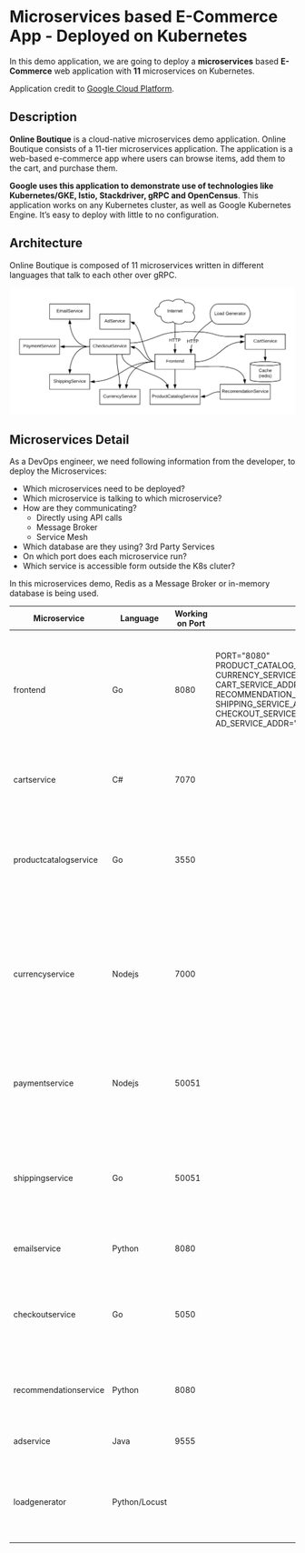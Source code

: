 # Microservices based E-Commerce App - Deployed on Kubernetes

In this demo application, we are going to deploy a **microservices** based **E-Commerce** web application with **11** microservices on Kubernetes.

Application credit to [Google Cloud Platform](https://github.com/GoogleCloudPlatform/microservices-demo).

## Description 
**Online Boutique** is a cloud-native microservices demo application. Online Boutique consists of a 11-tier microservices application. The application is a web-based e-commerce app where users can browse items, add them to the cart, and purchase them.

**Google uses this application to demonstrate use of technologies like Kubernetes/GKE, Istio, Stackdriver, gRPC and OpenCensus**. This application works on any Kubernetes cluster, as well as Google Kubernetes Engine. It’s easy to deploy with little to no configuration.

## Architecture
Online Boutique is composed of 11 microservices written in different languages that talk to each other over gRPC.

![App Architecture](images/architecture-diagram.png)

## Microservices Detail
As a DevOps engineer, we need following information from the developer, to deploy the Microservices:
- Which microservices need to be deployed?
- Which microservice is talking to which microservice? 
- How are they communicating? 
  - Directly using API calls
  - Message Broker
  - Service Mesh 
- Which database are they using? 3rd Party Services
- On which port does each microservice run? 
- Which service is accessible form outside the K8s cluter?

In this microservices demo, Redis as a Message Broker or in-memory database is being used. 

|Microservice |Language|Working on Port | Env. Variables | Image Path | Description                    |
|----------|-------|--------|-------------|-------------|--------------------| 
| frontend     | Go | 8080 | PORT="8080" PRODUCT_CATALOG_SERVICE_ADDR="productcatalogservice:3550" CURRENCY_SERVICE_ADDR="currencyservice:7000" CART_SERVICE_ADDR="cartservice:7070" RECOMMENDATION_SERVICE_ADDR="recommendationservice:8080" SHIPPING_SERVICE_ADDR="shippingservice:50051" CHECKOUT_SERVICE_ADDR="checkoutservice:5050" AD_SERVICE_ADDR="adservice:9555"    | gcr.io/google-samples/microservices-demo/frontend:v0.2.3    | Exposes an HTTP server to serve the website. Does not require signup/login and generates session IDs for all users automatically.|
| cartservice  | C# | 7070 |     | gcr.io/google-samples/microservices-demo/cartservice:v0.2.3    | Stores the items in the user's shopping cart in Redis and retrieves it. |
| productcatalogservice  | Go | 3550 |     | gcr.io/google-samples/microservices-demo/productcatalogservice:v0.2.3    | Provides the list of products from a JSON file and ability to search products and get individual products. |
| currencyservice  | Nodejs | 7000 |     | gcr.io/google-samples/microservices-demo/currencyservice:v0.2.3    | Converts one money amount to another currency. Uses real values fetched from European Central Bank. It's the highest QPS service. |
| paymentservice  | Nodejs | 50051 |     | gcr.io/google-samples/microservices-demo/paymentservice:v0.2.3    | Charges the given credit card info (mock) with the given amount and returns a transaction ID. |
| shippingservice  | Go | 50051 |     | gcr.io/google-samples/microservices-demo/shippingservice:v0.2.3    | Gives shipping cost estimates based on the shopping cart. Ships items to the given address (mock). |
| emailservice  | Python | 8080 |     | gcr.io/google-samples/microservices-demo/emailservice:v0.2.3    | Sends users an order confirmation email (mock). |
| checkoutservice  | Go | 5050 |     | gcr.io/google-samples/microservices-demo/checkoutservice:v0.2.3    | Retrieves user cart, prepares order and orchestrates the payment, shipping and the email notification. |
| recommendationservice  | Python | 8080 |     | gcr.io/google-samples/microservices-demo/recommendationservice:v0.2.3    | Recommends other products based on what's given in the cart. |
| adservice  | Java | 9555 |     | gcr.io/google-samples/microservices-demo/adservice:v0.2.3    | Provides text ads based on given context words. |
| loadgenerator  | Python/Locust |  |     | gcr.io/google-samples/microservices-demo/loadgenerator:v0.2.3    | Continuously sends requests imitating realistic user shopping flows to the frontend. |

